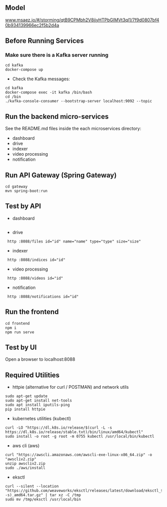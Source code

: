 # 

## Model
www.msaez.io/#/storming/qtB9CPMbh2V8ijyHTPbGIMVt3ql1/7f9d0807bf40b934139966ec2f5b2d4a

## Before Running Services
### Make sure there is a Kafka server running
```
cd kafka
docker-compose up
```
- Check the Kafka messages:
```
cd kafka
docker-compose exec -it kafka /bin/bash
cd /bin
./kafka-console-consumer --bootstrap-server localhost:9092 --topic 
```

## Run the backend micro-services
See the README.md files inside the each microservices directory:

- dashboard
- drive
- indexer
- video processing
- notification


## Run API Gateway (Spring Gateway)
```
cd gateway
mvn spring-boot:run
```

## Test by API
- dashboard
```
```
- drive
```
 http :8088/files id="id" name="name" type="type" size="size" 
```
- indexer
```
 http :8088/indices id="id" 
```
- video processing
```
 http :8088/videos id="id" 
```
- notification
```
 http :8088/notifications id="id" 
```


## Run the frontend
```
cd frontend
npm i
npm run serve
```

## Test by UI
Open a browser to localhost:8088

## Required Utilities

- httpie (alternative for curl / POSTMAN) and network utils
```
sudo apt-get update
sudo apt-get install net-tools
sudo apt install iputils-ping
pip install httpie
```

- kubernetes utilities (kubectl)
```
curl -LO "https://dl.k8s.io/release/$(curl -L -s https://dl.k8s.io/release/stable.txt)/bin/linux/amd64/kubectl"
sudo install -o root -g root -m 0755 kubectl /usr/local/bin/kubectl
```

- aws cli (aws)
```
curl "https://awscli.amazonaws.com/awscli-exe-linux-x86_64.zip" -o "awscliv2.zip"
unzip awscliv2.zip
sudo ./aws/install
```

- eksctl 
```
curl --silent --location "https://github.com/weaveworks/eksctl/releases/latest/download/eksctl_$(uname -s)_amd64.tar.gz" | tar xz -C /tmp
sudo mv /tmp/eksctl /usr/local/bin
```

